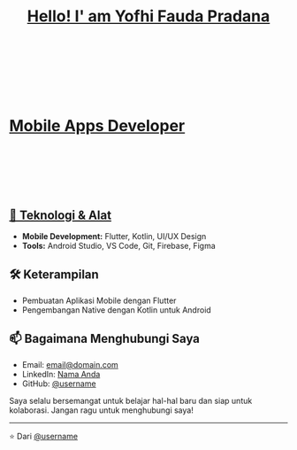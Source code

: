<h1 align="left">
  <strong><p align= center><a href="https://github.com/YofhiFauda">Hello! I' am Yofhi Fauda Pradana</a></p></strong>
  <br>
  <br>
  <br>
  <br>
  <a href="https://github.com/YofhiFauda">Mobile Apps Developer</a>
  <br>
  <br>
  <br>
  <br>
</h1>

## [🔧 Teknologi & Alat](https://github.com/YofhiFauda)

- **Mobile Development:** Flutter, Kotlin, UI/UX Design
- **Tools:** Android Studio, VS Code, Git, Firebase, Figma


## 🛠 Keterampilan

- Pembuatan Aplikasi Mobile dengan Flutter
- Pengembangan Native dengan Kotlin untuk Android

## 📫 Bagaimana Menghubungi Saya

- Email: [email@domain.com](mailto:email@domain.com)
- LinkedIn: [Nama Anda](https://linkedin.com/in/[username])
- GitHub: [@username](https://github.com/username)

Saya selalu bersemangat untuk belajar hal-hal baru dan siap untuk kolaborasi. Jangan ragu untuk menghubungi saya!

---
              
⭐️ Dari [@username](https://github.com/username)

